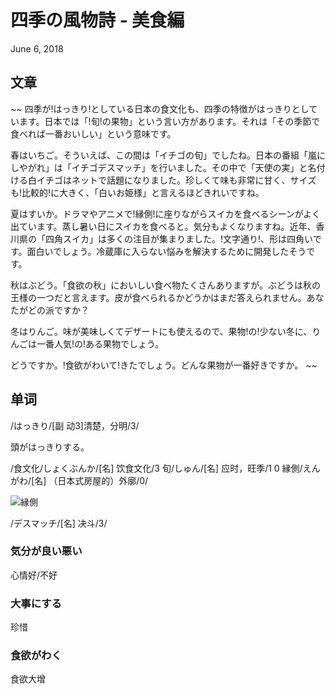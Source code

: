 # 四季の風物詩 - 美食編
June 6, 2018

## 文章
~~
四季が!はっきり!としている日本の食文化も、四季の特徴がはっきりとしています。日本では「!旬!の果物」という言い方があります。それは「その季節で食べれば一番おいしい」という意味です。 

春はいちご。そういえば、この間は「イチゴの旬」でしたね。日本の番組「嵐にしやがれ」は「イチゴデスマッチ」を行いました。その中で「天使の実」と名付ける白イチゴはネットで話題になりました。珍しくて味も非常に甘く、サイズも!比較的!に大きく、「白いお姫様」と言えるほどきれいですね。 

夏はすいか。ドラマやアニメで!縁側!に座りながらスイカを食べるシーンがよく出ています。蒸し暑い日にスイカを食べると。気分もよくなりますね。近年、香川県の「四角スイカ」は多くの注目が集まりました。!文字通り!、形は四角いです。面白いでしょう。冷蔵庫に入らない悩みを解決するために開発したそうです。 

秋はぶどう。「食欲の秋」においしい食べ物たくさんありますが。ぶどうは秋の王様の一つだと言えます。皮が食べられるかどうかはまだ答えられません。あなたがどの派ですか？ 

冬はりんご。味が美味しくてデザートにも使えるので、果物!の!少ない冬に、りんごは一番人気!の!ある果物でしょう。 

どうですか。!食欲がわいて!きたでしょう。どんな果物が一番好きですか。
~~

## 单词
/はっきり/[副 动3]清楚，分明/3/

頭がはっきりする。

/食文化/しょくぶんか/[名] 饮食文化/3
旬/しゅん/[名] 应时，旺季/1 0
縁側/えんがわ/[名] （日本式房屋的）外廓/0/

![縁側](https://upload.wikimedia.org/wikipedia/commons/thumb/b/b5/Engawa2.jpg/800px-Engawa2.jpg)

/デスマッチ/[名] 决斗/3/

### 気分が良い悪い
心情好/不好

### 大事にする
珍惜

### 食欲がわく
食欲大增
